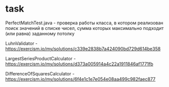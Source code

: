 # task

PerfectMatchTest.java - проверка работы класса, в котором реализован поиск значений в списке чисел, сумма которых максимально подходит (или равна) заданному потолку

LuhnValidator - https://exercism.io/my/solutions/c339e2838b7a424090bd729d614be358

LargestSeriesProductCalculator - https://exercism.io/my/solutions/d373a005914a4c22a1911846af1771fb

DifferenceOfSquaresCalculator - https://exercism.io/my/solutions/6f4e1c1e7e054e08aa499c982faec877
